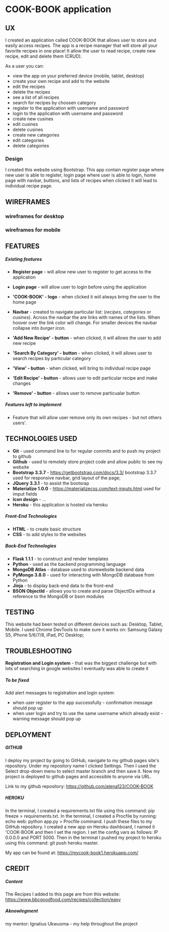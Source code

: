 # COOK-BOOK application

## UX

I created an application called COOK-BOOK that allows user to store and easily access recipes.
The app is a recipe manager that will store all your favorite recipes in one place! It allow the user
to read recipe, create new recipe, edit and delete them (CRUD).


As a user you can:

* view the app on your preferred device (mobile, tablet, desktop)
* create your own recipe and add to the website
* edit the recipes
* delete the recipes
* see a list of all recipes
* search for recipes by choosen category
* register to the application with username and password
* login to the application with username and password
* create new cusines
* edit cusines
* delete cusines
* create new categories
* edit categories
* delete categories

### Design

I created this website using Bootstrap. This app contain register page where new user is able to register, login page where user is able to login, home page
with navbar, buttons, and lists of recipes when clicked it will lead to individual recipe page.

## WIREFRAMES

### wireframes for desktop

### wireframes for mobile

## FEATURES

##### Existing features

* **Register page** - will allow new user to register to get access to the application

* **Login page** - will allow user to login before using the application

* **'COOK-BOOK' - logo** - when clicked it wiil always bring the user to the home page

* **Navbar** - created to navigate particular list: (*recipes*, *categories* or *cusines*). Across the navbar the are links
with names of the lists. When hoover over the link color will change. For smaller devices the navbar collapse 
into *burger icon*.

* **'Add New Recipe' - button** - when clicked, it will allows the user to add new recipe

* **'Search By Category' - button** - when clicked, it will allows user to search recipes by particular category

* **'View' - button** - when clicked, will bring to individual recipe page

* **'Edit Recipe' - button** - allows user to edit particular recipe and make changes

* **'Remove' - button** - allows user to remove particualar button

##### Features left to implement

* Feature that will allow user remove only its own recipes - but not others users'.

## TECHNOLOGIES USED

* **Git** - used command line to for regular commits and to push my project to github
* **Github** - used to remotely store project code and allow public to see my website
* **Bootstrap 3.3.7** - https://getbootstrap.com/docs/3.3/ bootstrap 3.3.7 used for responsive navbar, grid layout of the page;
* **JQuery 3.3.1** - to assist the bootsrap
* **Materialize 1.0.0** - https://materializecss.com/text-inputs.html used for imput fields
* **Icon design** - ...
* **Heroku** - this application is hosted via heroku

##### Front-End Technologies

* **HTML** - to create basic structure
* **CSS** - to add styles to the websites

##### Back-End Technologies

* **Flask 1.1.1** - to construct and render templates
* **Python** - used as the backend programming language
* **MongoDB Atlas** - database used to storewebsite backend data
* **PyMongo 3.8.0** - used for interacting with MongoDB database from Python
* **Jinja** - to display back-end data to the front-end
* **BSON ObjectId** - allows you to create and parse ObjectIDs without a reference to the MongoDB or bson modules

## TESTING

This website had been tested on different devices such as: Desktop, Tablet, Mobile. I used Chrome DevTools to make sure it works on: Samsung Galaxy S5, iPhone 5/6/7/8, iPad, PC Desktop;

## TROUBLESHOOTING

**Registration and Login system** - that was the biggest challenge but with lots of searching in google  websites I eventually  was able to create it

##### To be fixed

Add alert messages to registration and login system: 

* when user register to the app successfully - confirmation message should pop up
* when user login and try to use the same username which already exist - warning message should pop up

## DEPLOYMENT

##### GITHUB

I deploy my project by going to GitHub, navigate to my github pages site's repository. Under my repository name I clicked Settings. Then I used the Select
drop-down menu to select master branch and then save it. Now my project is deployed to github pages and accessible to anyone via URL.

Link to my github repository: https://github.com/atena123/COOK-BOOK

##### HEROKU

In the terminal, I created a requirements.txt file using this command: pip freeze > requirements.txt.
In the terminal, I created a Procfile by running: echo web: python app.py > Procfile command.
I push these files to my GitHub repository.
I created a new app on Heroku dashboard, I named it 'COOK-BOOK and then I set the region.
I set the config vars as follows: IP 0.0.0.0 and PORT 5000.
Then in the terminal I pushed my project to heroku using this command: git push heroku master.

My app can be found at: https://mycook-book1.herokuapp.com/

## CREDIT

##### Content

The Recipes I added to this page are from this website: https://www.bbcgoodfood.com/recipes/collection/easy

##### Aknowlegment

my mentor:  Ignatius Ukwuoma - my help throughout the project






